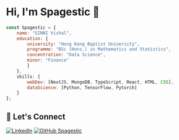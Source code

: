 # Hi, I'm Spagestic 👋 

<!--
<img align='right' src="https://cdn.dribbble.com/users/1059583/screenshots/4171367/coding-freak.gif" width=300> 
-->

```js
const Spagestic = {
    name: "GINNI Vishal",
    education: {
        university: "Hong Kong Baptist University",
        programme: "BSc (Hons.) in Mathematics and Statistics",
        concentration: "Data Science",
        minor: "Finance"
        }
    },
    skills: {
        webDev: [NextJS, MongoDB, TypeScript, React, HTML, CSS],
        dataScience: [Python, TensorFlow, Pytorch]
    }
};
```

## 🚀 Let's Connect
[![LinkedIn](https://img.shields.io/badge/LinkedIn-blue?style=flat&logo=linkedin&labelColor=blue&link=https://www.linkedin.com/in/vishalginni/)](https://www.linkedin.com/in/vishalginni/)
[![GitHub Spagestic](https://img.shields.io/github/followers/spagestic?label=follow&style=social)](https://github.com/spagestic)

